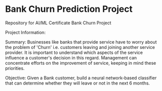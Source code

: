 # Bank Churn Prediction Project
Repository for AI/ML Certificate Bank Churn Project

Project Information:

Summary: Businesses like banks that provide service have to worry about the problem of 'Churn' i.e. customers leaving and joining another service provider. It is important to understand which aspects of the service influence a customer's decision in this regard. Management can concentrate efforts on the improvement of service, keeping in mind these priorities.

Objective: Given a Bank customer, build a neural network-based classifier that can determine whether they will leave or not in the next 6 months.
